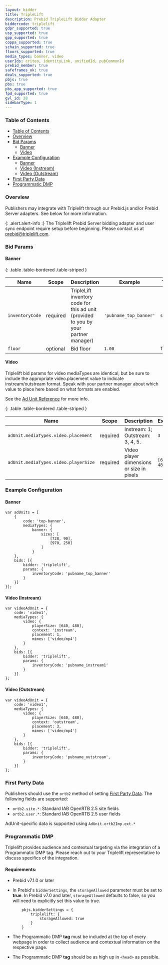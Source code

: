 ```yaml
---
layout: bidder
title: TripleLift
description: Prebid TripleLift Bidder Adapter
biddercode: triplelift
gdpr_supported: true
usp_supported: true
gpp_supported: true
coppa_supported: true
schain_supported: true
floors_supported: true
media_types: banner, video
userIds: criteo, identityLink, unifiedId, pubCommonId
prebid_member: true
safeframes_ok: true
deals_supported: true
pbjs: true
pbs: true
pbs_app_supported: true
fpd_supported: true
gvl_id: 28
sidebarType: 1
---
```


### Table of Contents

- [Table of Contents](#table-of-contents)
- [Overview](#overview)
- [Bid Params](#bid-params)
  - [Banner](#banner)
  - [Video](#video)
- [Example Configuration](#example-configuration)
  - [Banner](#banner-1)
  - [Video (Instream)](#video-instream)
  - [Video (Outstream)](#video-outstream)
- [First Party Data](#first-party-data)
- [Programmatic DMP](#triplelift-programmatic-dmp)

<a name="triplelift-overview" />

### Overview

Publishers may integrate with Triplelift through our Prebid.js and/or Prebid Server adapters. See below for more information.

{: .alert.alert-info :}
The Triplelift Prebid Server bidding adapter and user sync endpoint require setup before beginning. Please contact us at prebid@triplelift.com.

<a name="triplelift-bid-params" />

### Bid Params

#### Banner

{: .table .table-bordered .table-striped }

| Name            | Scope                        | Description                                                                          | Example                                     | Type     |
|-----------------|------------------------------|--------------------------------------------------------------------------------------|---------------------------------------------|----------|
| `inventoryCode` | required                     | TripleLift inventory code for this ad unit (provided to you by your partner manager) | `'pubname_top_banner'`                      | `string` |
| `floor`         | optional                     | Bid floor                                                                            | `1.00`                                      | `float`  |


#### Video

Triplelift bid params for video mediaTypes are identical, but be sure to include the appropriate video.placement value to indicate instream/outstream format. Speak with your partner manager about which value to place here based on what formats are enabled.

See the [Ad Unit Reference](https://docs.prebid.org/dev-docs/adunit-reference.html#adunitmediatypesvideo) for more info.

{: .table .table-bordered .table-striped }

| Name            | Scope                        | Description                                                                          | Example                                     | Type     |
|-----------------|------------------------------|--------------------------------------------------------------------------------------|---------------------------------------------|----------|
| `adUnit.mediaTypes.video.placement`         | required                   | Instream: 1;      Outstream: 3, 4, 5.                      | `3`                                         | `int`  |
| `adUnit.mediaTypes.video.playerSize` | required | Video player dimensions or size in pixels | `[640, 480]` | `integer array` |

<a name="triplelift-config" />

### Example Configuration

#### Banner

```
var adUnits = [
    {
        code: 'top-banner',
        mediaTypes: {
            banner: {
                sizes: [
                    [728, 90],
                    [970, 250]
                ]
            }
    },
    bids: [{
        bidder: 'triplelift',
        params: {
            inventoryCode: 'pubname_top_banner'
        }
    }]
}];
```

#### Video (Instream)

```
var videoAdUnit = {
    code: 'video1',
    mediaTypes: {
        video: {
            playerSize: [640, 480],
            context: 'instream',
            placement: 1,
            mimes: ['video/mp4']
        }
    },
    bids: [{
        bidder: 'triplelift',
        params: {
            inventoryCode: 'pubname_instream1'
        }
    }]
};
```

#### Video (Outstream)

```
var videoAdUnit = {
    code: 'video1',
    mediaTypes: {
        video: {
            playerSize: [640, 480],
            context: 'outstream',
            placement: 3,
            mimes: ['video/mp4']
        }
    },
    bids: [{
        bidder: 'triplelift',
        params: {
            inventoryCode: 'pubname_outstream',
        }
    }]
};
```

<a name="triplelift-first-party" />

### First Party Data

Publishers should use the `ortb2` method of setting [First Party Data](https://docs.prebid.org/features/firstPartyData.html). The following fields are supported:
- `ortb2.site.*`: Standard IAB OpenRTB 2.5 site fields
- `ortb2.user.*`: Standard IAB OpenRTB 2.5 user fields

AdUnit-specific data is supported using `AdUnit.ortb2Imp.ext.*`

<a name="triplelift-programmatic-dmp" />

### Programmatic DMP

Triplelift provides audience and contextual targeting via the integration of a Programmatic DMP tag. Please reach out to your Triplelift representative to discuss specifics of the integration. 

#### Requirements:
- Prebid v7.1.0 or later
- In Prebid's `bidderSettings`, the `storageAllowed` parameter must be set to **true**. In Prebid v7.0 and later, `storageAllowed` defaults to false, so you will need to explicitly set this value to true.

    ```
        pbjs.bidderSettings = {
            triplelift: {
                storageAllowed: true
            }
        }
    ```

- The Programmatic DMP **tag** must be included at the top of every webpage in order to collect audience and contextual information on the respective page.
- The Programmatic DMP **tag** should be as high up in `<head>` as possible.

